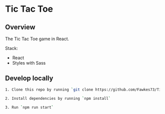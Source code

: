 
# Tic Tac Toe

## Overview

The Tic Tac Toe game in React.

Stack:

- React
- Styles with Sass



## Develop locally


```bash
1. Clone this repo by running `git clone https://github.com/Fawkes73/TicTacToe.git`
```

```bash
2. Install dependencies by running `npm install`
```


```bash
3. Run `npm run start`
```